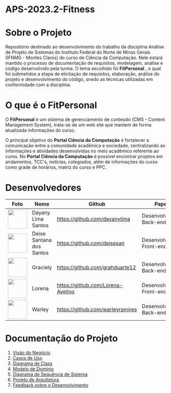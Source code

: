 # APS-2023.2-Fitness

# **Sobre o Projeto**

Repositório destinado ao desenvolvimento do trabalho da disciplina Análise de Projeto de Sistemas do Instituto Federal do Norte de Minas Gerais (IFNMG - Montes Claros) do curso de Ciência da Computação. Nele estará mantido o processo de documentação de requisitos, modelagem, análise e código desenvolvido pela turma. O tema escolhido foi **FitPersonal** , o qual foi submetidos a etapa de elicitação de requisitos, elaboração, análise do projeto e desenvolvimento do código, snedo as técnicas utilizadas em conformidade com a disciplina.

#  **O que é o FitPersonal**

O **FitPersonal** é um sistema de gerenciamento de conteúdo (CMS - Content Management System), trata-se de um web site que mantem de forma atualizada informações do curso.

O principal objetivo do **Portal Ciência da Computação** é fortalecer a comunicação entre a comunidade acadêmica e sociedade, centralizando as informações e atividades desenvolvidas no meio acadêmico referente ao curos. No **Portal Ciência da Computação** é possível encontrar projetos em andamentos, TCC's, notícias, colegiados, além de informações do curso como grade de horários, matriz do curso e PPC.

# **Desenvolvedores**

| Foto | Nome | Github | Papel |
| --- | --- | --- | --- |
| <img src="https://github.com/dayanylima.png" width="60px;"/><br /> | Dayany Lima Santos | https://github.com/dayanylima | Desenvolvedora Back-end |
| <img src="https://github.com/deisesan.png" width="60px;"/><br /> | Deise Santana dos Santos | https://github.com/deisesan | Desenvolvedora Front-end |
| <img src="https://github.com/grahduarte12.png" width="60px;"/><br /> | Graciely | https://github.com/grahduarte12 | Desenvolvedora Back-end |
| <img src="https://github.com/Lorena-Avelino.png" width="60px;"/><br /> | Lorena | https://github.com/Lorena-Avelino | Desenvolvedora Front-end |
| <img src="https://github.com/warleyramires.png" width="60px;"/><br /> | Warley | https://github.com/warleyramires | Desenvolvedor Back-end |

# Documentação do Projeto

1. [Visão do Negócio]()
2. [Casos de Uso]()
3. [Diagrama de Class]()
4. [Modelo de Domínio]()
5. [Diagrama de Sequência de Sistema]()
6. [Projeto de Arquitetura]()
7. [Feedback sobre o Desenvolvimento]()
